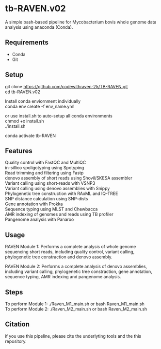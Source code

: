 # tb-RAVEN.v02
A simple bash-based pipeline for Mycobacterium bovis whole genome data analysis using anaconda (Conda).

## Requirements
- Conda <BR>
- Git <BR>

## Setup
git clone https://github.com/codewithraven-25/TB-RAVEN.git <BR>
cd tb-RAVEN.v02 <BR>

Install conda enviornment individually <BR>
conda env create -f env_name.yml <BR>

or use install.sh to auto-setup all conda environments <BR>
chmod +x install.sh <BR>
./install.sh <BR>

conda activate tb-RAVEN <BR>

## Features
Quality control with FastQC and MultiQC <BR>
in-sillico spoligotyping using Spotyping <BR>
Read trimming and filtering using Fastp <BR>
denovo assembly of short reads using Shovil/SKESA assembler <BR>
Variant calling using short-reads with VSNP3 <BR>
Variant calling using denovo assemblies with Snippy <BR>
Phylogenetic tree construction with RAxML and IQ-TREE <BR>
SNP distance calculation using SNP-dists <BR>
Gene annotation with Prokka <BR>
Sequence typing using MLST and Chewbacca <BR>
AMR indexing of genomes and reads using TB profiler <BR>
Pangenome analysis with Panaroo


## Usage
RAVEN Module 1: Performs a complete analysis of whole genome sequencing short reads, including quality control, variant calling, phylogenetic tree constraction and denovo assembly. 

RAVEN Module 2: Performs a complete analysis of denovo assemblies, including variant calling, phylogenetic tree constraction, gene annotation, sequence typing, AMR indexing and pangenome analysis. 


## Steps
To perform Module 1: ./Raven_M1_main.sh  or bash Raven_M1_main.sh <BR>
To perform Module 2: ./Raven_M2_main.sh  or bash Raven_M2_main.sh <BR>

## Citation
if you use this pipeline, please cite the underlyting tools and the this repository.
